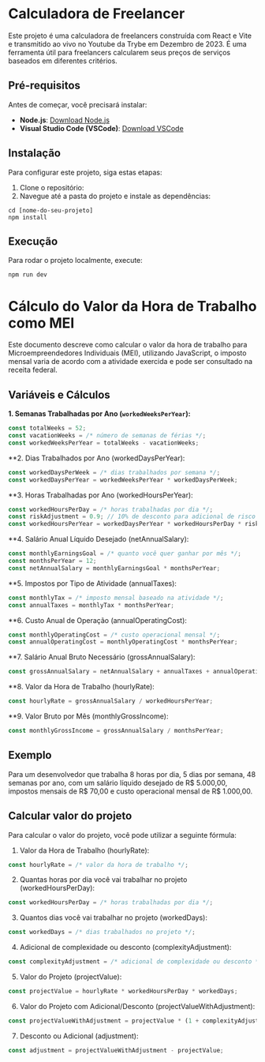 # Calculadora de Freelancer

Este projeto é uma calculadora de freelancers construída com React e Vite e transmitido ao vivo no Youtube da Trybe em Dezembro de 2023. É uma ferramenta útil para freelancers calcularem seus preços de serviços baseados em diferentes critérios.

## Pré-requisitos

Antes de começar, você precisará instalar:

- **Node.js**: [Download Node.js](https://nodejs.org/)
- **Visual Studio Code (VSCode)**: [Download VSCode](https://code.visualstudio.com/)

## Instalação

Para configurar este projeto, siga estas etapas:

1. Clone o repositório:
2. Navegue até a pasta do projeto e instale as dependências:

```shell
cd [nome-do-seu-projeto]
npm install
```

## Execução

Para rodar o projeto localmente, execute:

```shell
npm run dev
```

# Cálculo do Valor da Hora de Trabalho como MEI

Este documento descreve como calcular o valor da hora de trabalho para Microempreendedores Individuais (MEI), utilizando JavaScript, o imposto mensal varia de acordo com a atividade exercida e pode ser consultado na receita federal.

## Variáveis e Cálculos

**1. Semanas Trabalhadas por Ano (`workedWeeksPerYear`):**

```javascript
const totalWeeks = 52;
const vacationWeeks = /* número de semanas de férias */;
const workedWeeksPerYear = totalWeeks - vacationWeeks;
```

\*\*2. Dias Trabalhados por Ano (workedDaysPerYear):

```javascript
const workedDaysPerWeek = /* dias trabalhados por semana */;
const workedDaysPerYear = workedWeeksPerYear * workedDaysPerWeek;
```

\*\*3. Horas Trabalhadas por Ano (workedHoursPerYear):

```javascript
const workedHoursPerDay = /* horas trabalhadas por dia */;
const riskAdjustment = 0.9; // 10% de desconto para adicional de risco
const workedHoursPerYear = workedDaysPerYear * workedHoursPerDay * riskAdjustment;
```

\*\*4. Salário Anual Líquido Desejado (netAnnualSalary):

```javascript
const monthlyEarningsGoal = /* quanto você quer ganhar por mês */;
const monthsPerYear = 12;
const netAnnualSalary = monthlyEarningsGoal * monthsPerYear;
```

\*\*5. Impostos por Tipo de Atividade (annualTaxes):

```javascript
const monthlyTax = /* imposto mensal baseado na atividade */;
const annualTaxes = monthlyTax * monthsPerYear;
```

\*\*6. Custo Anual de Operação (annualOperatingCost):

```javascript
const monthlyOperatingCost = /* custo operacional mensal */;
const annualOperatingCost = monthlyOperatingCost * monthsPerYear;
```

\*\*7. Salário Anual Bruto Necessário (grossAnnualSalary):

```javascript
const grossAnnualSalary = netAnnualSalary + annualTaxes + annualOperatingCost;
```

\*\*8. Valor da Hora de Trabalho (hourlyRate):

```javascript
const hourlyRate = grossAnnualSalary / workedHoursPerYear;
```

\*\*9. Valor Bruto por Mês (monthlyGrossIncome):

```javascript
const monthlyGrossIncome = grossAnnualSalary / monthsPerYear;
```

## Exemplo

Para um desenvolvedor que trabalha 8 horas por dia, 5 dias por semana, 48 semanas por ano, com um salário líquido desejado de R$ 5.000,00, impostos mensais de R$ 70,00 e custo operacional mensal de R$ 1.000,00.

## Calcular valor do projeto

Para calcular o valor do projeto, você pode utilizar a seguinte fórmula:

1. Valor da Hora de Trabalho (hourlyRate):

```javascript
const hourlyRate = /* valor da hora de trabalho */;
```

2. Quantas horas por dia você vai trabalhar no projeto (workedHoursPerDay):

```javascript
const workedHoursPerDay = /* horas trabalhadas por dia */;
```

3. Quantos dias você vai trabalhar no projeto (workedDays):

```javascript
const workedDays = /* dias trabalhados no projeto */;
```

4. Adicional de complexidade ou desconto (complexityAdjustment):

```javascript
const complexityAdjustment = /* adicional de complexidade ou desconto */;
```

5. Valor do Projeto (projectValue):

```javascript
const projectValue = hourlyRate * workedHoursPerDay * workedDays;
```

6. Valor do Projeto com Adicional/Desconto (projectValueWithAdjustment):

```javascript
const projectValueWithAdjustment = projectValue * (1 + complexityAdjustment);
```

7. Desconto ou Adicional (adjustment):

```javascript
const adjustment = projectValueWithAdjustment - projectValue;
```
